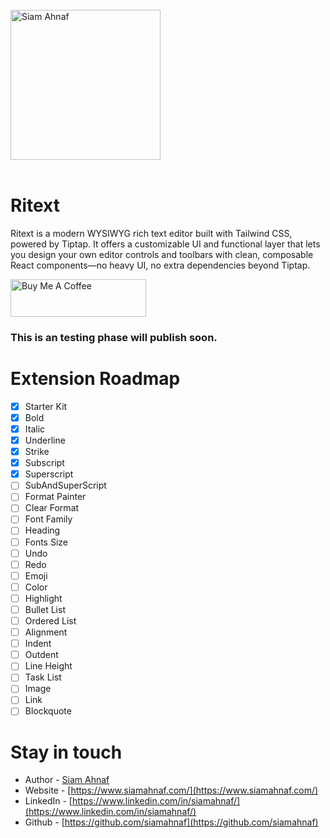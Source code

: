 <br/>
<picture>
  <source media="(prefers-color-scheme: dark)" srcset="https://res.cloudinary.com/dub0dpenl/image/upload/v1731780157/Personal%20Logo/logo-white_e6fujz.png">
  <source media="(prefers-color-scheme: light)" srcset="https://res.cloudinary.com/dub0dpenl/image/upload/v1731780152/Personal%20Logo/logo-dark_qqwrqu.png">
  <img alt="Siam Ahnaf" src="https://res.cloudinary.com/dub0dpenl/image/upload/v1731780152/Personal%20Logo/logo-dark_qqwrqu.png" height="auto" width="240">
</picture> 
<br/> <br/>

# Ritext
Ritext is a modern WYSIWYG rich text editor built with Tailwind CSS, powered by Tiptap. It offers a customizable UI and functional layer that lets you design your own editor controls and toolbars with clean, composable React components—no heavy UI, no extra dependencies beyond Tiptap.

<a href="https://www.buymeacoffee.com/siamahnaf" target="_blank"><img src="https://cdn.buymeacoffee.com/buttons/v2/default-yellow.png" alt="Buy Me A Coffee" style="height: 60px !important;width: 217px !important;" ></a>

### This is an testing phase will publish soon.

# Extension Roadmap
- [x] Starter Kit
- [x] Bold
- [x] Italic
- [x] Underline
- [x] Strike
- [x] Subscript
- [x] Superscript
- [ ] SubAndSuperScript
- [ ] Format Painter
- [ ] Clear Format
- [ ] Font Family
- [ ] Heading
- [ ] Fonts Size
- [ ] Undo
- [ ] Redo
- [ ] Emoji
- [ ] Color
- [ ] Highlight
- [ ] Bullet List
- [ ] Ordered List
- [ ] Alignment
- [ ] Indent
- [ ] Outdent
- [ ] Line Height
- [ ] Task List
- [ ] Image
- [ ] Link
- [ ] Blockquote

# Stay in touch

- Author - [Siam Ahnaf](https://www.siamahnaf.com/)
- Website - [https://www.siamahnaf.com/](https://www.siamahnaf.com/)
- LinkedIn - [https://www.linkedin.com/in/siamahnaf/](https://www.linkedin.com/in/siamahnaf/)
- Github - [https://github.com/siamahnaf](https://github.com/siamahnaf)